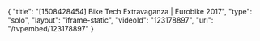 {
    "title": "[1508428454] Bike Tech Extravaganza  | Eurobike 2017",
    "type": "solo",
    "layout": "iframe-static",
    "videoId": "123178897",
    "url": "\/tvpembed\/123178897"
}